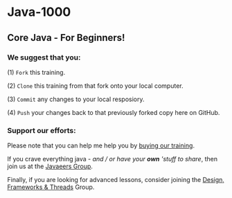 # Java-1000
## Core Java - For Beginners!

### We suggest that you: 

(1) `Fork` this training.

(2) `Clone` this training from that fork onto your local computer.

(3) `Commit` any changes to your local resposiory.

(4) `Push` your changes back to that previously forked copy here on GitHub.

### Support our efforts:
Please note that you can help me help you by [buying our training](https://www.udemy.com/course/how-to-java).

If you crave everything java - _and / or have your **own** 'stuff to share_, then join us at the [Javaeers Group](https://www.facebook.com/JavaVideos9000/).

Finally, if you are looking for advanced lessons, consider joining the [Design, Frameworks & Threads](https://www.facebook.com/Java-Design-Frameworks-Thread-Video-Training-670850766419490) Group.
